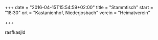+++
date = "2016-04-15T15:54:59+02:00"
title = "Stammtisch"
start = "18:30"
ort = "Kastanienhof, Niederjosbach"
verein = "Heimatverein"

+++

rasfkasjld
